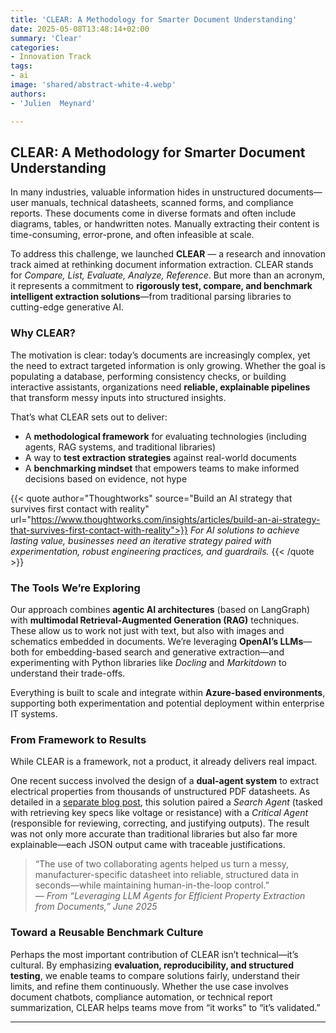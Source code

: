 ```yaml
---
title: 'CLEAR: A Methodology for Smarter Document Understanding'
date: 2025-05-08T13:48:14+02:00
summary: 'Clear'
categories:
- Innovation Track
tags:
- ai
image: 'shared/abstract-white-4.webp'
authors: 
- 'Julien  Meynard'

---
```


## CLEAR: A Methodology for Smarter Document Understanding

In many industries, valuable information hides in unstructured documents—user manuals, technical datasheets, scanned forms, and compliance reports. These documents come in diverse formats and often include diagrams, tables, or handwritten notes. Manually extracting their content is time-consuming, error-prone, and often infeasible at scale.

To address this challenge, we launched **CLEAR** — a research and innovation track aimed at rethinking document information extraction. CLEAR stands for *Compare, List, Evaluate, Analyze, Reference*. But more than an acronym, it represents a commitment to **rigorously test, compare, and benchmark intelligent extraction solutions**—from traditional parsing libraries to cutting-edge generative AI.

### Why CLEAR?

The motivation is clear: today’s documents are increasingly complex, yet the need to extract targeted information is only growing. Whether the goal is populating a database, performing consistency checks, or building interactive assistants, organizations need **reliable, explainable pipelines** that transform messy inputs into structured insights.

That’s what CLEAR sets out to deliver:

- A **methodological framework** for evaluating technologies (including agents, RAG systems, and traditional libraries)  
- A way to **test extraction strategies** against real-world documents  
- A **benchmarking mindset** that empowers teams to make informed decisions based on evidence, not hype

{{< quote author="Thoughtworks" source="Build an AI strategy that survives first contact with reality" url="https://www.thoughtworks.com/insights/articles/build-an-ai-strategy-that-survives-first-contact-with-reality">}}
*For AI solutions to achieve lasting value, businesses need an iterative strategy paired with experimentation, robust engineering practices, and guardrails.*
{{< /quote >}}

### The Tools We’re Exploring

Our approach combines **agentic AI architectures** (based on LangGraph) with **multimodal Retrieval-Augmented Generation (RAG)** techniques. These allow us to work not just with text, but also with images and schematics embedded in documents. We’re leveraging **OpenAI’s LLMs**—both for embedding-based search and generative extraction—and experimenting with Python libraries like *Docling* and *Markitdown* to understand their trade-offs.

Everything is built to scale and integrate within **Azure-based environments**, supporting both experimentation and potential deployment within enterprise IT systems.

### From Framework to Results

While CLEAR is a framework, not a product, it already delivers real impact.

One recent success involved the design of a **dual-agent system** to extract electrical properties from thousands of unstructured PDF datasheets. As detailed in a [separate blog post](https://paradox-innovation.dev/blogs/clear-07-25/), this solution paired a *Search Agent* (tasked with retrieving key specs like voltage or resistance) with a *Critical Agent* (responsible for reviewing, correcting, and justifying outputs). The result was not only more accurate than traditional libraries but also far more explainable—each JSON output came with traceable justifications.

> “The use of two collaborating agents helped us turn a messy, manufacturer-specific datasheet into reliable, structured data in seconds—while maintaining human-in-the-loop control.”  
> — *From “Leveraging LLM Agents for Efficient Property Extraction from Documents,” June 2025*

### Toward a Reusable Benchmark Culture

Perhaps the most important contribution of CLEAR isn’t technical—it’s cultural. By emphasizing **evaluation, reproducibility, and structured testing**, we enable teams to compare solutions fairly, understand their limits, and refine them continuously. Whether the use case involves document chatbots, compliance automation, or technical report summarization, CLEAR helps teams move from “it works” to “it’s validated.”

---
